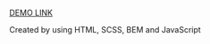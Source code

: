 [DEMO LINK](https://dmytrit.github.io/MIAMI-layout/)
    
Created by using HTML, SCSS, BEM and JavaScript
